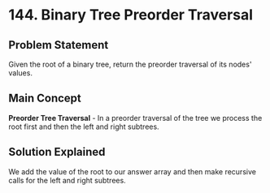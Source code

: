 # 144. Binary Tree Preorder Traversal

## Problem Statement

Given the root of a binary tree, return the preorder traversal of its nodes' values.

## Main Concept

**Preorder Tree Traversal** - In a preorder traversal of the tree we process the root first and then the left and right subtrees.

## Solution Explained

We add the value of the root to our answer array and then make recursive calls for the left and right subtrees.
